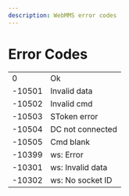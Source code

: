 ```yaml
---
description: WebMMS error codes
---
```


# Error Codes



|  |  |
| :--- | :--- |
| 0 | Ok |
| -10501 | Invalid data |
| -10502 | Invalid cmd |
| -10503 | SToken error |
| -10504 | DC not connected |
| -10505 | Cmd blank |
| -10399 | ws: Error |
| -10301 | ws: Invalid data |
| -10302 | ws: No socket ID |

